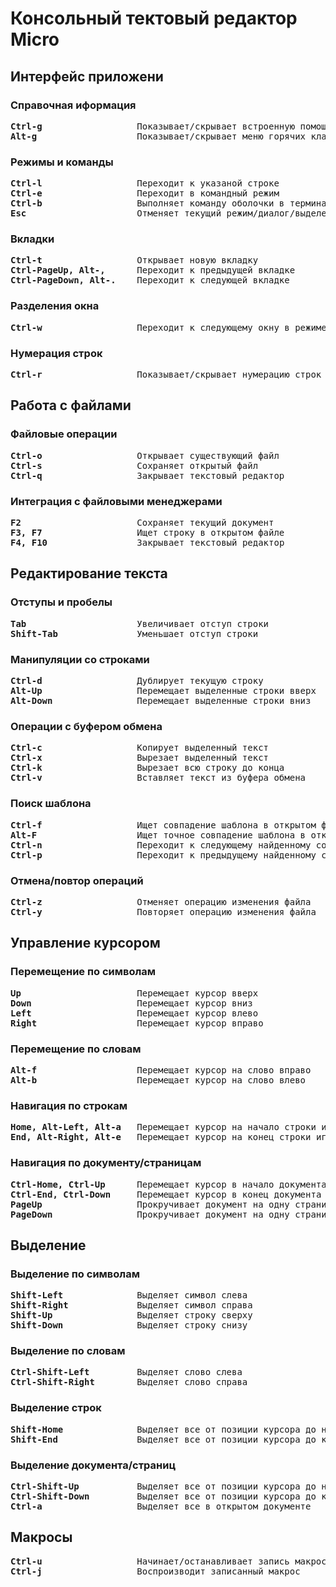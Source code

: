 # Консольный тектовый редактор Micro
## Интерфейс приложени
### Справочная иформация
<pre>
<b>Ctrl-g</b>                  Показывает/скрывает встроенную помощь
<b>Alt-g</b>                   Показывает/скрывает меню горячих клавиш
</pre>
### Режимы и команды
<pre>
<b>Ctrl-l</b>                  Переходит к указаной строке
<b>Ctrl-e</b>                  Переходит в командный режим
<b>Ctrl-b</b>                  Выполняет команду оболочки в терминале
<b>Esc</b>                     Отменяет текущий режим/диалог/выделение
</pre>
### Вкладки
<pre>
<b>Ctrl-t</b>                  Открывает новую вкладку
<b>Ctrl-PageUp, Alt-,</b>      Переходит к предыдущей вкладке
<b>Ctrl-PageDown, Alt-.</b>    Переходит к следующей вкладке
</pre>
### Разделения окна
<pre>
<b>Ctrl-w</b>                  Переходит к следующему окну в режиме разделения окна приложения
</pre>
### Нумерация строк
<pre>
<b>Ctrl-r</b>                  Показывает/скрывает нумерацию строк
</pre>
## Работа с файлами
### Файловые операции
<pre>
<b>Ctrl-o</b>                  Открывает существующий файл
<b>Ctrl-s</b>                  Сохраняет открытый файл
<b>Ctrl-q</b>                  Закрывает текстовый редактор
</pre>
### Интеграция с файловыми менеджерами
<pre>
<b>F2</b>                      Сохраняет текущий документ
<b>F3, F7</b>                  Ищет строку в открытом файле
<b>F4, F10</b>                 Закрывает текстовый редактор
</pre>
## Редактирование текста
### Отступы и пробелы
<pre>
<b>Tab</b>                     Увеличивает отступ строки
<b>Shift-Tab</b>               Уменьшает отступ строки
</pre>
### Манипуляции со строками
<pre>
<b>Ctrl-d</b>                  Дублирует текущую строку
<b>Alt-Up</b>                  Перемещает выделенные строки вверх
<b>Alt-Down</b>                Перемещает выделенные строки вниз
</pre>
### Операции с буфером обмена
<pre>
<b>Ctrl-c</b>                  Копирует выделенный текст
<b>Ctrl-x</b>                  Вырезает выделенный текст
<b>Ctrl-k</b>                  Вырезает всю строку до конца
<b>Ctrl-v</b>                  Вставляет текст из буфера обмена
</pre>
### Поиск шаблона
<pre>
<b>Ctrl-f</b>                  Ищет совпадение шаблона в открытом файле
<b>Alt-F</b>                   Ищет точное совпадение шаблона в открытом файле
<b>Ctrl-n</b>                  Переходит к следующему найденному совпадению
<b>Ctrl-p</b>                  Переходит к предыдущему найденному совпадению
</pre>
### Отмена/повтор операций
<pre>
<b>Ctrl-z</b>                  Отменяет операцию изменения файла
<b>Ctrl-y</b>                  Повторяет операцию изменения файла
</pre>
## Управление курсором
### Перемещение по символам
<pre>
<b>Up</b>                      Перемещает курсор вверх
<b>Down</b>                    Перемещает курсор вниз
<b>Left</b>                    Перемещает курсор влево
<b>Right</b>                   Перемещает курсор вправо
</pre>
### Перемещение по словам
<pre>
<b>Alt-f</b>                   Перемещает курсор на слово вправо
<b>Alt-b</b>                   Перемещает курсор на слово влево
</pre>
### Навигация по строкам
<pre>
<b>Home, Alt-Left, Alt-a</b>   Перемещает курсор на начало строки игнорируя пробельные символы
<b>End, Alt-Right, Alt-e</b>   Перемещает курсор на конец строки игнорируя пробельные символы
</pre>
### Навигация по документу/страницам
<pre>
<b>Ctrl-Home, Ctrl-Up</b>      Перемещает курсор в начало документа
<b>Ctrl-End, Ctrl-Down</b>     Перемещает курсор в конец документа
<b>PageUp</b>                  Прокручивает документ на одну страницу вверх
<b>PageDown</b>                Прокручивает документ на одну страницу вниз
</pre>
## Выделение
### Выделение по символам
<pre>
<b>Shift-Left</b>              Выделяет символ слева
<b>Shift-Right</b>             Выделяет символ справа
<b>Shift-Up</b>                Выделяет строку сверху
<b>Shift-Down</b>              Выделяет строку снизу
</pre>
### Выделение по словам
<pre>
<b>Ctrl-Shift-Left</b>         Выделяет слово слева
<b>Ctrl-Shift-Right</b>        Выделяет слово справа
</pre>
### Выделение строк
<pre>
<b>Shift-Home</b>              Выделяет все от позиции курсора до начала строки
<b>Shift-End</b>               Выделяет все от позиции курсора до конца строки
</pre>
### Выделение документа/страниц
<pre>
<b>Ctrl-Shift-Up</b>           Выделяет все от позиции курсора до начала документа
<b>Ctrl-Shift-Down</b>         Выделяет все от позиции курсора до конца документа
<b>Ctrl-a</b>                  Выделяет все в открытом документе
</pre>
## Макросы
<pre>
<b>Ctrl-u</b>                  Начинает/останавливает запись макроса
<b>Ctrl-j</b>                  Воспроизводит записанный макрос
</pre>
